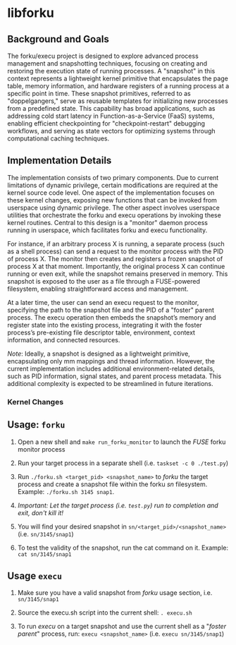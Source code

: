# libforku

## Background and Goals

The forku/execu project is designed to explore advanced process management and snapshotting techniques, focusing on creating and restoring the execution
state of running processes. A "snapshot" in this context represents a lightweight kernel primitive that encapsulates the page table, memory information,
and hardware registers of a running process at a specific point in time. These snapshot primitives, referred to as "doppelgangers," serve as reusable templates
for initializing new processes from a predefined state. This capability has broad applications, such as addressing cold start latency in
Function-as-a-Service (FaaS) systems, enabling efficient checkpointing for "checkpoint-restart" debugging workflows, and serving as state vectors for
optimizing systems through computational caching techniques.

## Implementation Details

The implementation consists of two primary components. Due to current limitations of dynamic privilege, certain modifications are required at the kernel
source code level. One aspect of the implementation focuses on these kernel changes, exposing new functions that can be invoked from userspace using
dynamic privilege. The other aspect involves userspace utilities that orchestrate the forku and execu operations by invoking these kernel routines.
Central to this design is a "monitor" daemon process running in userspace, which facilitates forku and execu functionality.

For instance, if an arbitrary process X is running, a separate process (such as a shell process) can send a request to the monitor process with the PID
of process X. The monitor then creates and registers a frozen snapshot of process X at that moment. Importantly, the original process X can continue
running or even exit, while the snapshot remains preserved in memory. This snapshot is exposed to the user as a file through a FUSE-powered filesystem,
enabling straightforward access and management.

At a later time, the user can send an execu request to the monitor, specifying the path to the snapshot file and the PID of a "foster" parent process.
The execu operation then embeds the snapshot’s memory and register state into the existing process, integrating it with the foster process’s pre-existing
file descriptor table, environment, context information, and connected resources.

*Note*: Ideally, a snapshot is designed as a lightweight primitive, encapsulating only mm mappings and thread information. However, the current
implementation includes additional environment-related details, such as PID information, signal states, and parent process metadata. This additional
complexity is expected to be streamlined in future iterations.

### Kernel Changes

## Usage: `forku`

1) Open a new shell and `make run_forku_monitor` to launch the _FUSE_ forku monitor process

2) Run your target process in a separate shell (i.e. `taskset -c 0 ./test.py`)

3) Run `./forku.sh <target_pid> <snapshot_name>` to _forku_ the target process and create a snapshot
file within the forku _sn_ filesystem. Example: `./forku.sh 3145 snap1`.

4) *Important: Let the target process (i.e. `test.py`) run to completion and exit, don't kill it!*

5) You will find your desired snapshot in `sn/<target_pid>/<snapshot_name>` (i.e. `sn/3145/snap1`)

6) To test the validity of the snapshot, run the cat command on it. Example: `cat sn/3145/snap1`

## Usage `execu`

1) Make sure you have a valid snapshot from _forku_ usage section, i.e. `sn/3145/snap1`

2) Source the execu.sh script into the current shell: `. execu.sh`

3) To run _execu_ on a target snapshot and use the current shell as a "_foster parent_" process, run: `execu <snapshot_name>` (i.e. `execu sn/3145/snap1`)
